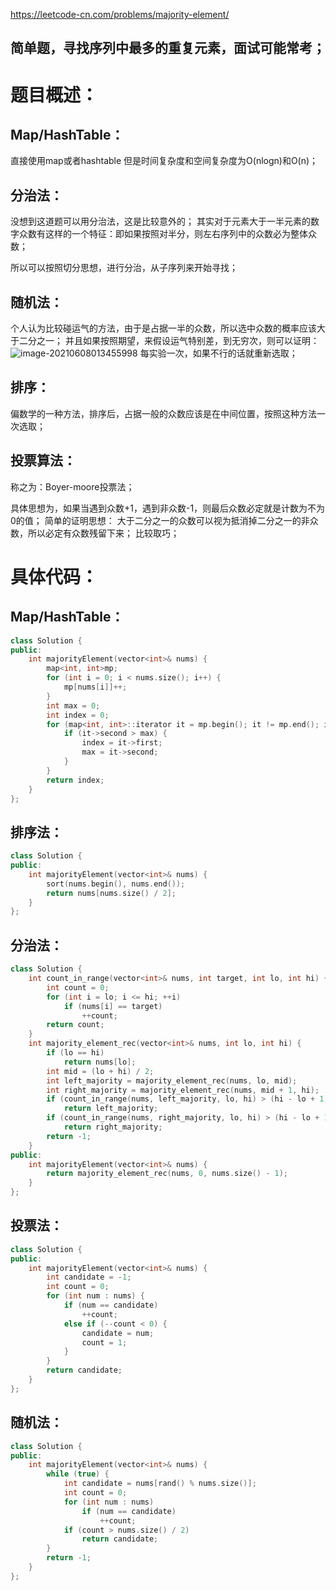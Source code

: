 <https://leetcode-cn.com/problems/majority-element/>

## 简单题，寻找序列中最多的重复元素，面试可能常考；

# 题目概述：
## Map/HashTable：
直接使用map或者hashtable
但是时间复杂度和空间复杂度为O(nlogn)和O(n)；

## 分治法：
没想到这道题可以用分治法，这是比较意外的；
其实对于元素大于一半元素的数字众数有这样的一个特征：即如果按照对半分，则左右序列中的众数必为整体众数；

所以可以按照切分思想，进行分治，从子序列来开始寻找；

## 随机法： 
个人认为比较碰运气的方法，由于是占据一半的众数，所以选中众数的概率应该大于二分之一；
并且如果按照期望，来假设运气特别差，到无穷次，则可以证明：![image-20210608013455998](C:\Users\Innovation\AppData\Roaming\Typora\typora-user-images\image-20210608013455998.png)
每实验一次，如果不行的话就重新选取；


## 排序：
偏数学的一种方法，排序后，占据一般的众数应该是在中间位置，按照这种方法一次选取；


## 投票算法：
称之为：Boyer-moore投票法；

具体思想为，如果当遇到众数+1，遇到非众数-1，则最后众数必定就是计数为不为0的值；
简单的证明思想：
大于二分之一的众数可以视为抵消掉二分之一的非众数，所以必定有众数残留下来；
比较取巧；



# 具体代码：

## Map/HashTable：
```C++
class Solution {
public:
    int majorityElement(vector<int>& nums) {
        map<int, int>mp;
        for (int i = 0; i < nums.size(); i++) {
            mp[nums[i]]++;
        }
        int max = 0;
        int index = 0;
        for (map<int, int>::iterator it = mp.begin(); it != mp.end(); it++) {
            if (it->second > max) {
                index = it->first;
                max = it->second;
            }
        }
        return index;
    }
};
```

## 排序法：

```C++
class Solution {
public:
    int majorityElement(vector<int>& nums) {
        sort(nums.begin(), nums.end());
        return nums[nums.size() / 2];
    }
};
```

## 分治法：

```C++
class Solution {
    int count_in_range(vector<int>& nums, int target, int lo, int hi) {
        int count = 0;
        for (int i = lo; i <= hi; ++i)
            if (nums[i] == target)
                ++count;
        return count;
    }
    int majority_element_rec(vector<int>& nums, int lo, int hi) {
        if (lo == hi)
            return nums[lo];
        int mid = (lo + hi) / 2;
        int left_majority = majority_element_rec(nums, lo, mid);
        int right_majority = majority_element_rec(nums, mid + 1, hi);
        if (count_in_range(nums, left_majority, lo, hi) > (hi - lo + 1) / 2)
            return left_majority;
        if (count_in_range(nums, right_majority, lo, hi) > (hi - lo + 1) / 2)
            return right_majority;
        return -1;
    }
public:
    int majorityElement(vector<int>& nums) {
        return majority_element_rec(nums, 0, nums.size() - 1);
    }
};
```
## 投票法：

```C++
class Solution {
public:
    int majorityElement(vector<int>& nums) {
        int candidate = -1;
        int count = 0;
        for (int num : nums) {
            if (num == candidate)
                ++count;
            else if (--count < 0) {
                candidate = num;
                count = 1;
            }
        }
        return candidate;
    }
};
```
## 随机法：

```C++
class Solution {
public:
    int majorityElement(vector<int>& nums) {
        while (true) {
            int candidate = nums[rand() % nums.size()];
            int count = 0;
            for (int num : nums)
                if (num == candidate)
                    ++count;
            if (count > nums.size() / 2)
                return candidate;
        }
        return -1;
    }
};
```